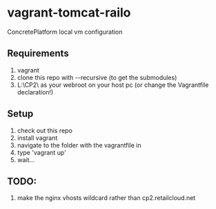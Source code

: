 vagrant-tomcat-railo
====================

ConcretePlatform local vm configuration


Requirements
--

1. vagrant
2. clone this repo with --recursive (to get the submodules)
3. L:\CP2\ as your webroot on your host pc (or change the Vagrantfile declaration!)
 
Setup
--

1. check out this repo
2. install vagrant
3. navigate to the folder with the vagrantfile in
4. type 'vagrant up'
5. wait...


TODO:
--
1. make the nginx vhosts wildcard rather than cp2.retailcloud.net

